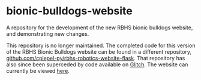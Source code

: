 # bionic-bulldogs-website
A repository for the development of the new RBHS bionic bulldogs website, and demonstrating new changes.

This repository is no longer maintained. The completed code for this version of the RBHS Bionic Bulldogs website can be found in a different repository, [github.com/cplepel-py/rbhs-robotics-website-flask](https://github.com/cplepel-py/rbhs-robotics-website-flask). That repository has also since been superceded by code available on [Glitch](https://glitch.com/edit/#!/rb-bulldogs-robotics-website). The website can currently be viewed [here](https://rb-bulldogs-robotics-website.glitch.me/).
